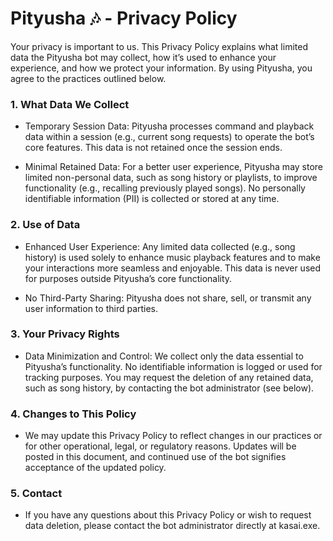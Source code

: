
# Pityusha 🎶 - Privacy Policy
Your privacy is important to us. This Privacy Policy explains what limited data the Pityusha bot may collect, how it’s used to enhance your experience, and how we protect your information. By using Pityusha, you agree to the practices outlined below.

### 1. What Data We Collect
- Temporary Session Data: Pityusha processes command and playback data within a session (e.g., current song requests) to operate the bot’s core features. This data is not retained once the session ends.

- Minimal Retained Data: For a better user experience, Pityusha may store limited non-personal data, such as song history or playlists, to improve functionality (e.g., recalling previously played songs). No personally identifiable information (PII) is collected or stored at any time.

### 2. Use of Data
- Enhanced User Experience: Any limited data collected (e.g., song history) is used solely to enhance music playback features and to make your interactions more seamless and enjoyable. This data is never used for purposes outside Pityusha’s core functionality.

- No Third-Party Sharing: Pityusha does not share, sell, or transmit any user information to third parties.

### 3. Your Privacy Rights
- Data Minimization and Control: We collect only the data essential to Pityusha’s functionality. No identifiable information is logged or used for tracking purposes. You may request the deletion of any retained data, such as song history, by contacting the bot administrator (see below).

### 4. Changes to This Policy
- We may update this Privacy Policy to reflect changes in our practices or for other operational, legal, or regulatory reasons. Updates will be posted in this document, and continued use of the bot signifies acceptance of the updated policy.

### 5. Contact
- If you have any questions about this Privacy Policy or wish to request data deletion, please contact the bot administrator directly at kasai.exe.
